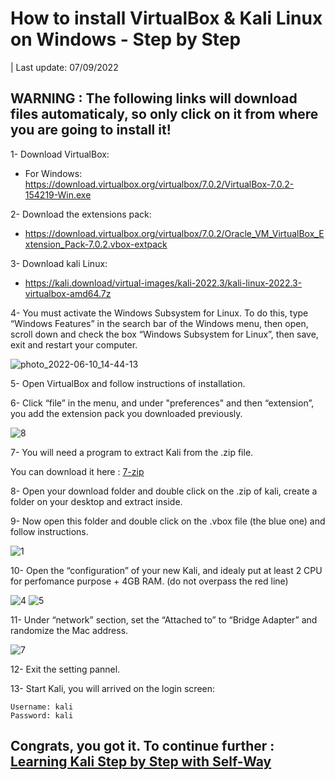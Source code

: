 # How to install VirtualBox & Kali Linux on Windows - Step by Step

| Last update: 07/09/2022

## WARNING : The following links will download files automaticaly, so only click on it from where you are going to install it! 

1- Download VirtualBox: 

   * For Windows: https://download.virtualbox.org/virtualbox/7.0.2/VirtualBox-7.0.2-154219-Win.exe

2- Download the extensions pack: 

   * https://download.virtualbox.org/virtualbox/7.0.2/Oracle_VM_VirtualBox_Extension_Pack-7.0.2.vbox-extpack

3- Download kali Linux: 

   * https://kali.download/virtual-images/kali-2022.3/kali-linux-2022.3-virtualbox-amd64.7z

4- You must activate the Windows Subsystem for Linux. To do this, type “Windows Features” in the search bar of the Windows menu, then open, scroll down and check the box “Windows Subsystem for Linux”, then save, exit and restart your computer.

![photo_2022-06-10_14-44-13](https://user-images.githubusercontent.com/64184513/175776446-b373d0e5-4672-471f-a78a-93e0f2891313.jpg)

5- Open VirtualBox and follow instructions of installation.

6- Click “file” in the menu, and under "preferences" and then “extension”, you add the extension pack you downloaded previously.

![8](https://user-images.githubusercontent.com/64184513/175776890-4f44fdbd-97ec-4bf9-bcf1-8db3aafa4459.jpg)

7- You will need a program to extract Kali from the .zip file. 

You can download it here : [7-zip](https://www.7-zip.org/download.html)

8- Open your download folder and double click on the .zip of kali, create a folder on your desktop and extract inside.

9- Now open this folder and double click on the .vbox file (the blue one) and follow instructions.

![1](https://user-images.githubusercontent.com/64184513/196248353-103d6d04-bc9a-4e6d-96df-6a1fe4fb753c.png)

10- Open the “configuration” of your new Kali, and idealy put at least 2 CPU for perfomance purpose + 4GB RAM. (do not overpass the red line)

![4](https://user-images.githubusercontent.com/64184513/175776404-1eb16270-54d3-4d42-9741-2d2bbb0ce29b.jpg)
![5](https://user-images.githubusercontent.com/64184513/175776405-1227974e-c82f-4272-9b58-8163c14687e0.jpg)

11- Under “network” section, set the “Attached to” to “Bridge Adapter” and randomize the Mac address.

![7](https://user-images.githubusercontent.com/64184513/175776409-de0300c0-4908-4e94-ac28-6ac0e980f2b0.jpg)

12- Exit the setting pannel.

13- Start Kali, you will arrived on the login screen:
```
Username: kali
Password: kali
```
## Congrats, you got it. To continue further : [Learning Kali Step by Step with Self-Way](https://github.com/NeverWonderLand/Self-Way)

